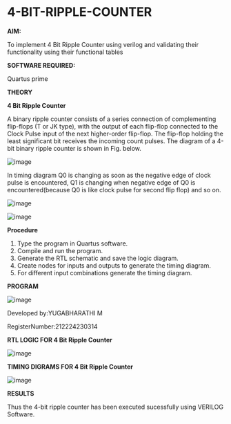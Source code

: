 # 4-BIT-RIPPLE-COUNTER

**AIM:**

To implement  4 Bit Ripple Counter using verilog and validating their functionality using their functional tables

**SOFTWARE REQUIRED:**

Quartus prime

**THEORY**

**4 Bit Ripple Counter**

A binary ripple counter consists of a series connection of complementing flip-flops (T or JK type), with the output of each flip-flop connected to the Clock Pulse input of the next higher-order flip-flop. The flip-flop holding the least significant bit receives the incoming count pulses. The diagram of a 4-bit binary ripple counter is shown in Fig. below.

![image](https://github.com/naavaneetha/4-BIT-RIPPLE-COUNTER/assets/154305477/cb4b74d4-31ab-4359-95d0-d22e67daba13)

In timing diagram Q0 is changing as soon as the negative edge of clock pulse is encountered, Q1 is changing when negative edge of Q0 is encountered(because Q0 is like clock pulse for second flip flop) and so on.

![image](https://github.com/naavaneetha/4-BIT-RIPPLE-COUNTER/assets/154305477/a573a7d6-014e-4e54-93e6-e2ac9530960b)

![image](https://github.com/naavaneetha/4-BIT-RIPPLE-COUNTER/assets/154305477/85e1958a-2fc1-49bb-9a9f-d58ccbf3663c)

**Procedure**

1. Type the program in Quartus software.
2. Compile and run the program.
3. Generate the RTL schematic and save the logic diagram.
4. Create nodes for inputs and outputs to generate the timing diagram.
5. For different input combinations generate the timing diagram.

**PROGRAM**

![image](https://github.com/user-attachments/assets/0c619831-745c-4339-9da3-9dd1a6ec4040)


 Developed by:YUGABHARATHI M
 
 RegisterNumber:212224230314

**RTL LOGIC FOR 4 Bit Ripple Counter**

![image](https://github.com/user-attachments/assets/a561bf90-9374-4b87-808b-e748c381431d)

**TIMING DIGRAMS FOR 4 Bit Ripple Counter**

![image](https://github.com/user-attachments/assets/6e58ab8d-5063-4f01-afa9-d25333ccc7c2)




**RESULTS**

Thus the 4-bit ripple counter has been executed sucessfully using VERILOG Software.

